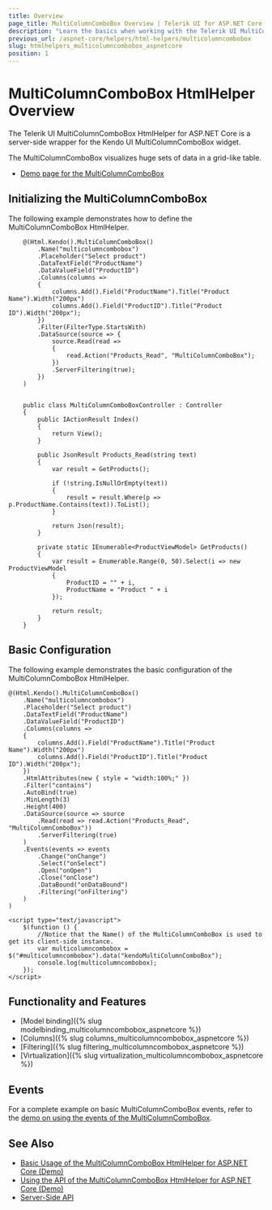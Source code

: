```yaml
---
title: Overview
page_title: MultiColumnComboBox Overview | Telerik UI for ASP.NET Core HTML Helpers
description: "Learn the basics when working with the Telerik UI MultiColumnComboBox HtmlHelper for ASP.NET Core (MVC 6 or ASP.NET Core MVC)."
previous_url: /aspnet-core/helpers/html-helpers/multicolumncombobox
slug: htmlhelpers_multicolumncombobox_aspnetcore
position: 1
---
```


# MultiColumnComboBox HtmlHelper Overview

The Telerik UI MultiColumnComboBox HtmlHelper for ASP.NET Core is a server-side wrapper for the Kendo UI MultiColumnComboBox widget.

The MultiColumnComboBox visualizes huge sets of data in a grid-like table.

* [Demo page for the MultiColumnComboBox](https://demos.telerik.com/aspnet-core/multicolumncombobox/index)

## Initializing the MultiColumnComboBox

The following example demonstrates how to define the MultiColumnComboBox HtmlHelper.

```Razor
    @(Html.Kendo().MultiColumnComboBox()
        .Name("multicolumncombobox")
        .Placeholder("Select product")
        .DataTextField("ProductName")
        .DataValueField("ProductID")
        .Columns(columns =>
        {
            columns.Add().Field("ProductName").Title("Product Name").Width("200px")
            columns.Add().Field("ProductID").Title("Product ID").Width("200px");
        })
        .Filter(FilterType.StartsWith)
        .DataSource(source => {
            source.Read(read =>
            {
                read.Action("Products_Read", "MultiColumnComboBox");
            })
            .ServerFiltering(true);
        })
    )

```
```Controller

    public class MultiColumnComboBoxController : Controller
    {
        public IActionResult Index()
        {
            return View();
        }

        public JsonResult Products_Read(string text)
        {
            var result = GetProducts();

            if (!string.IsNullOrEmpty(text))
            {
                result = result.Where(p => p.ProductName.Contains(text)).ToList();
            }

            return Json(result);
        }

        private static IEnumerable<ProductViewModel> GetProducts()
        {
            var result = Enumerable.Range(0, 50).Select(i => new ProductViewModel
            {
                ProductID = "" + i,
                ProductName = "Product " + i
            });

            return result;
        }
    }
```

## Basic Configuration

The following example demonstrates the basic configuration of the MultiColumnComboBox HtmlHelper.

    @(Html.Kendo().MultiColumnComboBox()
        .Name("multicolumncombobox")
        .Placeholder("Select product")
        .DataTextField("ProductName")
        .DataValueField("ProductID")
        .Columns(columns =>
        {
            columns.Add().Field("ProductName").Title("Product Name").Width("200px")
            columns.Add().Field("ProductID").Title("Product ID").Width("200px");
        })
        .HtmlAttributes(new { style = "width:100%;" })
        .Filter("contains")
        .AutoBind(true)
        .MinLength(3)
        .Height(400)
        .DataSource(source => source
            .Read(read => read.Action("Products_Read", "MultiColumnComboBox"))
            .ServerFiltering(true)
        )
        .Events(events => events
            .Change("onChange")
            .Select("onSelect")
            .Open("onOpen")
            .Close("onClose")
            .DataBound("onDataBound")
            .Filtering("onFiltering")
        )
    )

    <script type="text/javascript">
        $(function () {
            //Notice that the Name() of the MultiColumnComboBox is used to get its client-side instance.
            var multicolumncombobox = $("#multicolumncombobox").data("kendoMultiColumnComboBox");
            console.log(multicolumncombobox);
        });
    </script>

## Functionality and Features

* [Model binding]({% slug modelbinding_multicolumncombobox_aspnetcore %})
* [Columns]({% slug columns_multicolumncombobox_aspnetcore %})
* [Filtering]({% slug filtering_multicolumncombobox_aspnetcore %})
* [Virtualization]({% slug virtualization_multicolumncombobox_aspnetcore %})

## Events

For a complete example on basic MultiColumnComboBox events, refer to the [demo on using the events of the MultiColumnComboBox](https://demos.telerik.com/aspnet-core/multicolumncombobox/events).

## See Also

* [Basic Usage of the MultiColumnComboBox HtmlHelper for ASP.NET Core (Demo)](https://demos.telerik.com/aspnet-core/multicolumncombobox/index)
* [Using the API of the MultiColumnComboBox HtmlHelper for ASP.NET Core (Demo)](https://demos.telerik.com/aspnet-core/multicolumncombobox/api)
* [Server-Side API](/api/multicolumncombobox)
